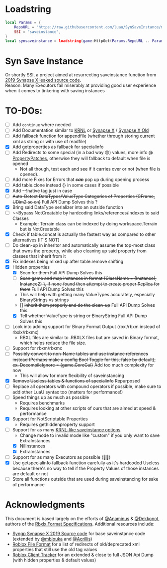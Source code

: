 # Loadstring

```lua
local Params = {
	RepoURL = "https://raw.githubusercontent.com/luau/SynSaveInstance/main/",
	SSI = "saveinstance",
}
local synsaveinstance = loadstring(game:HttpGet(Params.RepoURL .. Params.SSI .. ".luau", true), Params.SSI)()
```

# Syn Save Instance

Or shortly SSI, a project aimed at resurrecting saveinstance function from [2019 Synapse X leaked source code](https://github.com/Acrillis/SynapseX).<br />
Reason: Many Executors fail miserably at providing good user experience when it comes to tinkering with saving instances

# TO-DOs:

- [ ] Add `continue` where needed
- [ ] Add Documentation similar to [KRNL](https://app.archbee.com/public/PREVIEW-2Jp4SDaAD4P1COFfx1p_t/PREVIEW-EtjA4sQe5zYUxIHwA6CqJ#mDB9D) or [Synapse X](https://docs.synapse.to/reference/misc.html?highlight=saveins#save-instance) / [Synapse X Old](https://synapsexdocs.github.io/custom-lua-functions/misc-functions/#save-instance)
- [ ] Add fallback function for appendfile (whether through storing current xml as string or with use of readfile)
- [x] Add getproperties as fallback for specialinfo
- [ ] Add Redirects to some special (in a bad way 😡) values, more info @ [PropertyPatches](https://github.com/MaximumADHD/Roblox-File-Format/blob/main/Plugins/GenerateApiDump/PropertyPatches.lua#L72), otherwise they will fallback to default when file is opened
  - Not all though, test each and see if it carries over or not (when file is opened)..
- [ ] Add more Fixes for Errors that **_can_** pop up during opening process
- [ ] Add table.clone instead {} in some cases if possible
- [x] Add --!native tag just in case
- [ ] ~~Auto-Detect DataTypes/ValueType Categories of Properties (CFrame, UDim2 so on)~~ Full API Dump Solves this ?
- [x] Bring said DataType serializer into an outside function
- [ ] ~~Bypass NotCreatable by hardcoding links/references/indexes to said Classes
  - Example: Terrain class can be indexed by doing workspace.Terrain but is NotCreatable
- [x] Check if table.concat is actually the fastest way as compared to other alternatives (IT'S NOT)
- [ ] Do clean-up in inheritor and automatically assume the top-most class that owns the property, while also cleaning up said property from classes that inherit from it
- [x] Fix indexes being mixed up after table.remove shifting
- [x] Hidden properties
  - [x] ~~Scan for them~~ Full API Dump Solves this
  - [ ] ~~Scan game and map instances in format {ClassName = {Instance1, Instance2} }, if none found then attempt to create proper Replica for them~~ Full API Dump Solves this
  * This will help with getting many ValueTypes accurately, especially BinaryStrings vs strings
  - [] ~~Inherit them properly and do the clean-up~~ Full API Dump Solves this
  - [x] ~~Tell whether ValueType is string or BinaryString~~ Full API Dump Solves this
- [ ] Look into adding support for Binary Format Output (rbxl/rbxm instead of rbxlx/rbxmx)
  - RBXL files are similar to .RBXLX files but are saved in Binary format, which helps reduce the file size.
- [ ] Support for rbxm/rbxmx
- [ ] ~~Possibly convert to non-Name tables and use instance references instead (Perhaps make a config Bool Toggle for this, false by default), ex. DecompileIgnore = {game.CoreGui}~~ Add too much complexity for now
  - This will allow for more flexibility of saveinstancing
- [x] ~~Remove Useless tables & functions of specialinfo~~ Repurposed
- [ ] Replace all operators with compound operators if possible, make sure to add other LuaU syntax too (matters for performance!)
- [ ] Speed things up as much as possible
  - Requires benchmarks
  - Requires looking at other scripts of ours that are aimed at speed & performance
- [x] Support for NotScriptable Properties
  - Requires gethiddenproperty support
- [ ] Support for as many [KRNL-like saveinstance options](https://app.archbee.com/public/PREVIEW-2Jp4SDaAD4P1COFfx1p_t/PREVIEW-EtjA4sQe5zYUxIHwA6CqJ#mDB9D)
  - Change mode to invalid mode like "custom" if you only want to save ExtraInstances
  * [x] NilInstances
  * [x] ExtraInstances
- [ ] Support for as many Executors as possible (🤢🤮)
- [x] ~~Use getspecialinfo fallback function carefully as it's hardcoded~~ Useless because there's no way to tell if the Property Values of those instances are default or not
- [ ] Store all functions outside that are used during saveinstancing for sake of performance

# Acknowledgments

This document is based largely on the efforts of [@Anaminus](https://github.com/Anaminus) & [@Dekkonot](https://github.com/Dekkonot), authors of the [Rbxlx Format Specifications](https://github.com/RobloxAPI/spec/blob/master/formats/rbxlx.md). Additional
resources include:

- [Syngp Synapse X 2019 Source code](https://github.com/Acrillis/SynapseX) for base saveinstance code (extended by [@mblouka](https://github.com/mblouka) and [@Acrillis](https://github.com/Acrillis))
- [Roblox File Format](https://github.com/MaximumADHD/Roblox-File-Format) for a list of redirects of old/deprecated xml properties that still use the old tag values
- [Roblox Client Tracker](https://github.com/MaximumADHD/Roblox-Client-Tracker) for an extended & close to full JSON Api Dump (with hidden properties & default values)
